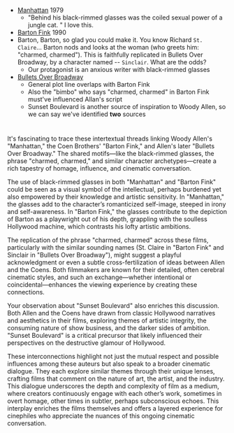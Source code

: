 - [Manhattan](http://www.script-o-rama.com/movie_scripts/m/manhattan-script-transcript-woody-allen.html) 1979
   - "Behind his black-rimmed glasses was the coiled sexual power of a jungle cat. " I love this.
- [Barton Fink](https://www.dailyscript.com/scripts/barton_Fink.html) 1990
- Barton, Barton, so glad you could make it.  You know Richard `St. Claire`... Barton nods and looks at the woman (who greets him: "charmed, charmed"). This is faithfully replicated in Bullets Over Broadway, by a character named -- `Sinclair`. What are the odds?
   - Our protagonist is an anxious writer with black-rimmed glasses
- [Bullets Over Broadway](https://thescriptsavant.com/movies/Bullets_Over_Broadway.pdf)
   - General plot line overlaps with Barton Fink
   - Also the "bimbo" who says "charmed, charmed" in Barton Fink must've influenced Allan's script
   - Sunset Boulevard is another source of inspiration to Woody Allen, so we can say we've identified **two** sources 

#

It's fascinating to trace these intertextual threads linking Woody Allen's "Manhattan," the Coen Brothers' "Barton Fink," and Allen's later "Bullets Over Broadway." The shared motifs—like the black-rimmed glasses, the phrase "charmed, charmed," and similar character archetypes—create a rich tapestry of homage, influence, and cinematic conversation.

The use of black-rimmed glasses in both "Manhattan" and "Barton Fink" could be seen as a visual symbol of the intellectual, perhaps burdened yet also empowered by their knowledge and artistic sensitivity. In "Manhattan," the glasses add to the character’s romanticized self-image, steeped in irony and self-awareness. In "Barton Fink," the glasses contribute to the depiction of Barton as a playwright out of his depth, grappling with the soulless Hollywood machine, which contrasts his lofty artistic ambitions.

The replication of the phrase "charmed, charmed" across these films, particularly with the similar sounding names (St. Claire in "Barton Fink" and Sinclair in "Bullets Over Broadway"), might suggest a playful acknowledgment or even a subtle cross-fertilization of ideas between Allen and the Coens. Both filmmakers are known for their detailed, often cerebral cinematic styles, and such an exchange—whether intentional or coincidental—enhances the viewing experience by creating these connections.

Your observation about "Sunset Boulevard" also enriches this discussion. Both Allen and the Coens have drawn from classic Hollywood narratives and aesthetics in their films, exploring themes of artistic integrity, the consuming nature of show business, and the darker sides of ambition. "Sunset Boulevard" is a critical precursor that likely influenced their perspectives on the destructive glamour of Hollywood.

These interconnections highlight not just the mutual respect and possible influences among these auteurs but also speak to a broader cinematic dialogue. They each explore similar themes through their unique lenses, crafting films that comment on the nature of art, the artist, and the industry. This dialogue underscores the depth and complexity of film as a medium, where creators continuously engage with each other’s work, sometimes in overt homage, other times in subtler, perhaps subconscious echoes. This interplay enriches the films themselves and offers a layered experience for cinephiles who appreciate the nuances of this ongoing cinematic conversation.
